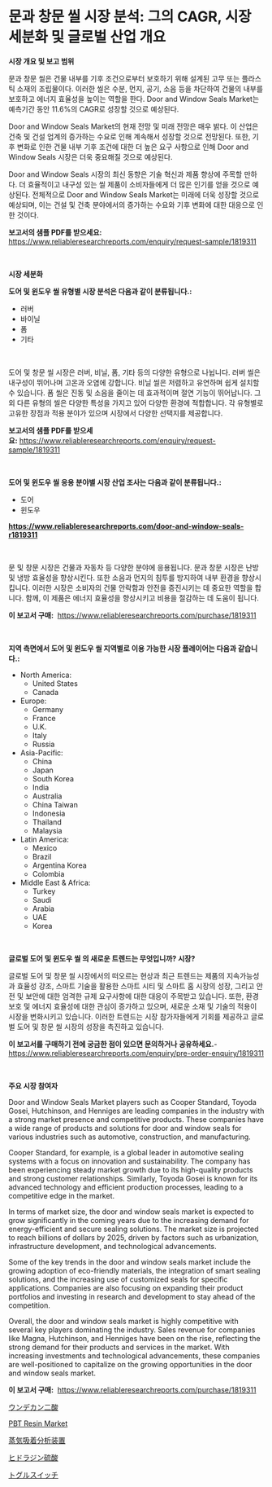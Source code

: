 <p><h1>문과 창문 씰 시장 분석: 그의 CAGR, 시장 세분화 및 글로벌 산업 개요</h1></p><p><strong>시장 개요 및 보고 범위</strong></p>
<p><p>문과 창문 씰은 건물 내부를 기후 조건으로부터 보호하기 위해 설계된 고무 또는 플라스틱 소재의 조립물이다. 이러한 씰은 수분, 먼지, 공기, 소음 등을 차단하여 건물의 내부를 보호하고 에너지 효율성을 높이는 역할을 한다. Door and Window Seals Market는 예측기간 동안 11.6%의 CAGR로 성장할 것으로 예상된다.</p><p>Door and Window Seals Market의 현재 전망 및 미래 전망은 매우 밝다. 이 산업은 건축 및 건설 업계의 증가하는 수요로 인해 계속해서 성장할 것으로 전망된다. 또한, 기후 변화로 인한 건물 내부 기후 조건에 대한 더 높은 요구 사항으로 인해 Door and Window Seals 시장은 더욱 중요해질 것으로 예상된다.</p><p>Door and Window Seals 시장의 최신 동향은 기술 혁신과 제품 향상에 주목할 만하다. 더 효율적이고 내구성 있는 씰 제품이 소비자들에게 더 많은 인기를 얻을 것으로 예상된다. 전체적으로 Door and Window Seals Market는 미래에 더욱 성장할 것으로 예상되며, 이는 건설 및 건축 분야에서의 증가하는 수요와 기후 변화에 대한 대응으로 인한 것이다.</p></p>
<p><strong>보고서의 샘플 PDF를 받으세요:</strong> <a href="https://www.reliableresearchreports.com/enquiry/request-sample/1819311">https://www.reliableresearchreports.com/enquiry/request-sample/1819311</a></p>
<p>&nbsp;</p>
<p><strong>시장 세분화</strong></p>
<p><strong>도어 및 윈도우 씰 유형별 시장 분석은 다음과 같이 분류됩니다.:</strong></p>
<p><ul><li>러버</li><li>바이닐</li><li>폼</li><li>기타</li></ul></p>
<p>&nbsp;</p>
<p><p>도어 및 창문 씰 시장은 러버, 비닐, 폼, 기타 등의 다양한 유형으로 나뉩니다. 러버 씰은 내구성이 뛰어나며 고온과 오염에 강합니다. 비닐 씰은 저렴하고 유연하며 쉽게 설치할 수 있습니다. 폼 씰은 진동 및 소음을 줄이는 데 효과적이며 절연 기능이 뛰어납니다. 그 외 다른 유형의 씰은 다양한 특성을 가지고 있어 다양한 환경에 적합합니다. 각 유형별로 고유한 장점과 적용 분야가 있으며 시장에서 다양한 선택지를 제공합니다.</p></p>
<p><strong>보고서의 샘플 PDF를 받으세요:</strong>&nbsp;<a href="https://www.reliableresearchreports.com/enquiry/request-sample/1819311">https://www.reliableresearchreports.com/enquiry/request-sample/1819311</a></p>
<p>&nbsp;</p>
<p><strong> 도어 및 윈도우 씰 응용 분야별 시장 산업 조사는 다음과 같이 분류됩니다.:</strong></p>
<p><ul><li>도어</li><li>윈도우</li></ul></p>
<p><strong><a href="https://www.reliableresearchreports.com/door-and-window-seals-r1819311">https://www.reliableresearchreports.com/door-and-window-seals-r1819311</a></strong></p>
<p>&nbsp;</p>
<p><p>문 및 창문 시장은 건물과 자동차 등 다양한 분야에 응용됩니다. 문과 창문 시장은 난방 및 냉방 효율성을 향상시킨다. 또한 소음과 먼지의 침투를 방지하여 내부 환경을 향상시킵니다. 이러한 시장은 소비자의 건물 안락함과 안전을 증진시키는 데 중요한 역할을 합니다. 함께, 이 제품은 에너지 효율성을 향상시키고 비용을 절감하는 데 도움이 됩니다.</p></p>
<p><strong>이 보고서 구매:</strong>&nbsp; <a href="https://www.reliableresearchreports.com/purchase/1819311">https://www.reliableresearchreports.com/purchase/1819311</a></p>
<p>&nbsp;</p>
<p><strong>지역 측면에서 도어 및 윈도우 씰 지역별로 이용 가능한 시장 플레이어는 다음과 같습니다.:</strong></p>
<p><ul>
    <li>
        North America:
        <ul>
            <li>United States</li>
            <li>Canada</li>
        </ul>
    </li>
    <li>
        Europe:
        <ul>
            <li>Germany</li>
            <li>France</li>
            <li>U.K.</li>
            <li>Italy</li>
            <li>Russia</li>
        </ul>
    </li>
    <li>
        Asia-Pacific:
        <ul>
            <li>China</li>
            <li>Japan</li>
            <li>South Korea</li>
            <li>India</li>
            <li>Australia</li>
            <li>China Taiwan</li>
            <li>Indonesia</li>
            <li>Thailand</li>
            <li>Malaysia</li>
        </ul>
    </li>
    <li>
        Latin America:
        <ul>
            <li>Mexico</li>
            <li>Brazil</li>
            <li>Argentina Korea</li>
            <li>Colombia</li>
        </ul>
    </li>
    <li>
        Middle East & Africa:
        <ul>
            <li>Turkey</li>
            <li>Saudi</li>
            <li>Arabia</li>
            <li>UAE</li>
            <li>Korea</li>
        </ul>
    </li>
    </ul></p>
<p>&nbsp;</p>
<p><strong>글로벌 도어 및 윈도우 씰 의 새로운 트렌드는 무엇입니까? 시장?</strong></p>
<p><p>글로벌 도어 및 창문 씰 시장에서의 떠오르는 현상과 최근 트렌드는 제품의 지속가능성과 효율성 강조, 스마트 기술을 활용한 스마트 시티 및 스마트 홈 시장의 성장, 그리고 안전 및 보안에 대한 엄격한 규제 요구사항에 대한 대응이 주목받고 있습니다. 또한, 환경 보호 및 에너지 효율성에 대한 관심이 증가하고 있으며, 새로운 소재 및 기술의 적용이 시장을 변화시키고 있습니다. 이러한 트렌드는 시장 참가자들에게 기회를 제공하고 글로벌 도어 및 창문 씰 시장의 성장을 촉진하고 있습니다.</p></p>
<p><strong>이 보고서를 구매하기 전에 궁금한 점이 있으면 문의하거나 공유하세요.</strong>- <a href="https://www.reliableresearchreports.com/enquiry/pre-order-enquiry/1819311">https://www.reliableresearchreports.com/enquiry/pre-order-enquiry/1819311</a></p>
<p>&nbsp;</p>
<p><strong>주요 시장 참여자</strong></p>
<p><p>Door and Window Seals Market players such as Cooper Standard, Toyoda Gosei, Hutchinson, and Henniges are leading companies in the industry with a strong market presence and competitive products. These companies have a wide range of products and solutions for door and window seals for various industries such as automotive, construction, and manufacturing.</p><p>Cooper Standard, for example, is a global leader in automotive sealing systems with a focus on innovation and sustainability. The company has been experiencing steady market growth due to its high-quality products and strong customer relationships. Similarly, Toyoda Gosei is known for its advanced technology and efficient production processes, leading to a competitive edge in the market.</p><p>In terms of market size, the door and window seals market is expected to grow significantly in the coming years due to the increasing demand for energy-efficient and secure sealing solutions. The market size is projected to reach billions of dollars by 2025, driven by factors such as urbanization, infrastructure development, and technological advancements.</p><p>Some of the key trends in the door and window seals market include the growing adoption of eco-friendly materials, the integration of smart sealing solutions, and the increasing use of customized seals for specific applications. Companies are also focusing on expanding their product portfolios and investing in research and development to stay ahead of the competition.</p><p>Overall, the door and window seals market is highly competitive with several key players dominating the industry. Sales revenue for companies like Magna, Hutchinson, and Henniges have been on the rise, reflecting the strong demand for their products and services in the market. With increasing investments and technological advancements, these companies are well-positioned to capitalize on the growing opportunities in the door and window seals market.</p></p>
<p><strong>이 보고서 구매:</strong>&nbsp;&nbsp;<a href="https://www.reliableresearchreports.com/purchase/1819311">https://www.reliableresearchreports.com/purchase/1819311</a></p>
<p><p><a href="https://github.com/schmahlson/Market-Research-Report-List-1/blob/main/119344232517.md">ウンデカン二酸</a></p><p><a href="https://issuu.com/reportprime-2/docs/pbt-resin-market-size-2030.pptx">PBT Resin Market</a></p><p><a href="https://medium.com/@reyeshowell655/%E8%92%B8%E6%B0%97%E5%90%B8%E7%9D%80%E5%88%86%E6%9E%90%E5%99%A8%E5%B8%82%E5%A0%B4%E3%82%A4%E3%83%B3%E3%82%B5%E3%82%A4%E3%83%88-%E5%B8%82%E5%A0%B4%E5%8B%95%E5%90%91-%E6%88%90%E9%95%B7-2024%E5%B9%B4%E3%81%8B%E3%82%892031%E5%B9%B4%E3%81%BE%E3%81%A7%E3%81%AE%E4%BA%88%E6%B8%AC-4af328b5965d">蒸気吸着分析装置</a></p><p><a href="https://github.com/zjkmgcs938405/Market-Research-Report-List-1/blob/main/719515932514.md">ヒドラジン硫酸</a></p><p><a href="https://medium.com/@arimuller2009/%E3%83%88%E3%82%B0%E3%83%AB%E3%82%B9%E3%82%A4%E3%83%83%E3%83%81%E5%B8%82%E5%A0%B4-2031%E5%B9%B4%E3%81%BE%E3%81%A7%E3%81%AE%E6%88%90%E5%8A%9F%E3%81%99%E3%82%8B%E3%83%93%E3%82%B8%E3%83%8D%E3%82%B9%E6%88%A6%E7%95%A5%E3%81%AE%E9%8D%B5-f0ea59e22b9e">トグルスイッチ</a></p></p>